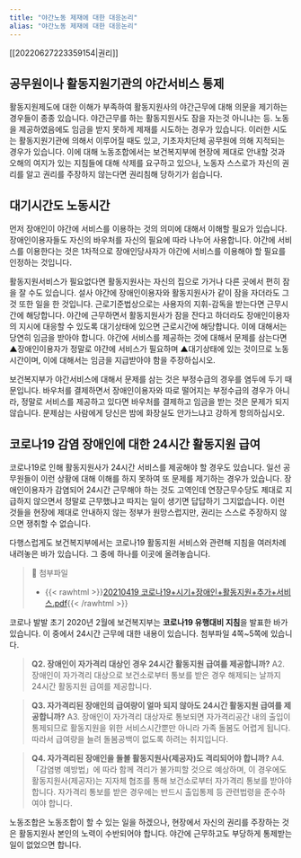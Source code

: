 ```yaml
---
title: "야간노동 제재에 대한 대응논리"
alias: "야간노동 제재에 대한 대응논리"
---
```

[[20220627223359154|권리]]

## 공무원이나 활동지원기관의 야간서비스 통제
활동지원제도에 대한 이해가 부족하여 활동지원사의 야간근무에 대해 의문을 제기하는 경우들이 종종 있습니다. 야간근무를 하는 활동지원사도 잠을 자는것 아니냐는 등. 노동을 제공하였음에도 임금을 받지 못하게 제재를 시도하는 경우가 있습니다. 이러한 시도는 활동지원기관에 의해서 이루어질 때도 있고, 기초자치단체 공무원에 의해 지적되는 경우가 있습니다. 이에 대해 노동조합에서는 보건복지부에 현장에 제대로 안내할 것과 오해의 여지가 있는 지침들에 대해 삭제를 요구하고 있으나, 노동자 스스로가 자신의 권리를 알고 권리를 주장하지 않는다면 권리침해 당하기가 쉽습니다.

## 대기시간도 노동시간
먼저 장애인이 야간에 서비스를 이용하는 것의 의미에 대해서 이해할 필요가 있습니다. 장애인이용자들도 자신의 바우처를 자신의 필요에 따라 나누어 사용합니다. 야간에 서비스를 이용한다는 것은 1차적으로 장애인당사자가 야간에 서비스를 이용해야 할 필요를 인정하는 것입니다. 

활동지원서비스가 필요없다면 활동지원사는 자신의 집으로 가거나 다른 곳에서 편히 잠을 잘 수도 있습니다. 설사 야간에 장애인이용자와 활동지원사가 같이 잠을 자더라도 그것 또한 일을 한 것입니다. 근로기준법상으로는 사용자의 지휘-감독을 받는다면 근무시간에 해당합니다. 야간에 근무하면서 활동지원사가 잠을 잔다고 하더라도 장애인이용자의 지시에 대응할 수 있도록 대기상태에 있으면 근로시간에 해당합니다. 이에 대해서는 당연히 임금을 받아야 합니다. 야간에 서비스를 제공하는 것에 대해서 문제를 삼는다면 ▲장애인이용자가 정말로 야간에 서비스가 필요하며 ▲대기상태에 있는 것이므로 노동시간이며, 이에 대해서는 임금을 지급받아야 함을 주장하십시오. 

보건복지부가 야간서비스에 대해서 문제를 삼는 것은 부정수급의 경우를 염두에 두기 때문입니다. 바우처를 결제하면서 장애인이용자와 따로 떨어지는 부정수급의 경우가 아니라, 정말로 서비스를 제공하고 있다면 바우처를 결제하고 임금을 받는 것은 문제가 되지 않습니다. 문제삼는 사람에게 당신은 밤에 화장실도 안가느냐고 강하게 항의하십시오.

## 코로나19 감염 장애인에 대한 24시간 활동지원 급여
코로나19로 인해 활동지원사가 24시간 서비스를 제공해야 할 경우도 있습니다. 일선 공무원들이 이런 상황에 대해 이해를 하지 못하여 또 문제를 제기하는 경우가 있습니다. 장애인이용자가 감염되어 24시간 근무해야 하는 것도 고역인데 연장근무수당도 제대로 지급하지 않으면서 정말로 근무했냐고 따지는 일이 생기면 답답하기 그지없습니다. 이런 것들을 현장에 제대로 안내하지 않는 정부가 원망스럽지만, 권리는 스스로 주장하지 않으면 쟁취할 수 없습니다.

다행스럽게도 보건복지부에서는 코로나19 활동지원 서비스와 관련해 지침을 여러차례 내려놓은 바가 있습니다. 그 중에 하나를 이곳에 올려놓습니다.

> 📁 첨부파일
> + {{< rawhtml >}}<a href="media/20210419 코로나19+시기+장애인+활동지원+추가+서비스.pdf">20210419 코로나19+시기+장애인+활동지원+추가+서비스.pdf</a>{{< /rawhtml >}}

코로나 발발 초기 2020년 2월에 보건복지부는 **코로나19 유행대비 지침**을 발표한 바가 있습니다. 이 중에서 24시간 근무에 대한 내용이 있습니다. 첨부파일 4쪽~5쪽에 있습니다.

> **Q2. 장애인이 자가격리 대상인 경우 24시간 활동지원 급여를 제공합니까?**
> A2. 장애인이 자가격리 대상으로 보건소로부터 통보를 받은 경우 해제되는 날까지 24시간 활동지원 급여를 제공합니다.
 
> **Q3. 자가격리된 장애인의 급여량이 얼마 되지 않아도 24시간 활동지원 급여를 제공합니까?**
> A3. 장애인이 자가격리 대상자로 통보되면 자가격리공간 내의 출입이 통제되므로 활동지원을 위한 서비스시간뿐만 아니라 가족 돌봄도 어렵게 됩니다. 따라서 급여량을 늘려 돌봄공백이 없도록 하려는 취지입니다.

> **Q4. 자가격리된 장애인을 돌볼 활동지원사(제공자)도 격리되어야 합니까?**
> A4. 「감염병 예방법」에 따라 함께 격리가 불가피할 것으로 예상하며, 이 경우에도 활동지원사(제공자)는 지자체 협조를 통해 보건소로부터 자가격리 통보를 받아야 합니다. 자가격리 통보를 받은 경우에는 반드시 출입통제 등 관련법령을 준수하여야 합니다.

노동조합은 노동조합이 할 수 있는 일을 하겠으나, 현장에서 자신의 권리를 주장하는 것은 활동지원사 본인의 노력이 수반되어야 합니다. 야간에 근무하고도 부당하게 통제받는 일이 없었으면 합니다.